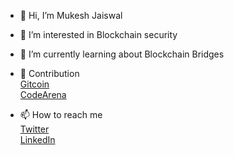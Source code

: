 - 👋 Hi, I’m Mukesh Jaiswal

- 👀 I’m interested in Blockchain security

- 🌱 I’m currently learning about Blockchain Bridges

- 👷 Contribution <br>
      <a href = "https://gitcoin.co/mukeshjaiswal01/portfolio">Gitcoin </a>
      <br>
      <a href = "https://code423n4.com/leaderboard">CodeArena</a>

-  📫 How to reach me    <br>
  <a href = "https://twitter.com/MukeshJ_eth">Twitter</a> <br>
  <a href = "www.linkedin.com/in/mukesh-jaiswal-blockchaindeveloper">LinkedIn</a> 

<!---
MukeshJaiswal01/MukeshJaiswal01 is a ✨ special ✨ repository because its `README.md` (this file) appears on your GitHub profile.
You can click the Preview link to take a look at your changes.
--->
